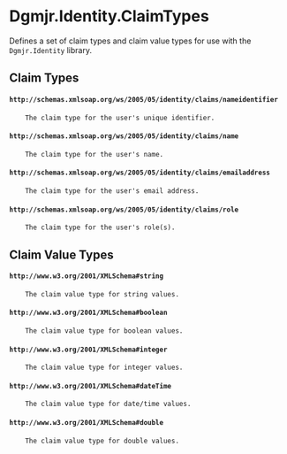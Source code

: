 # Dgmjr.Identity.ClaimTypes

Defines a set of claim types and claim value types for use with the `Dgmjr.Identity` library.

## Claim Types

#### `http://schemas.xmlsoap.org/ws/2005/05/identity/claims/nameidentifier`

        The claim type for the user's unique identifier.

#### `http://schemas.xmlsoap.org/ws/2005/05/identity/claims/name`

        The claim type for the user's name.

#### `http://schemas.xmlsoap.org/ws/2005/05/identity/claims/emailaddress`

        The claim type for the user's email address.

#### `http://schemas.xmlsoap.org/ws/2005/05/identity/claims/role`

        The claim type for the user's role(s).

## Claim Value Types

#### `http://www.w3.org/2001/XMLSchema#string`

        The claim value type for string values.

#### `http://www.w3.org/2001/XMLSchema#boolean`

        The claim value type for boolean values.

#### `http://www.w3.org/2001/XMLSchema#integer`

        The claim value type for integer values.

#### `http://www.w3.org/2001/XMLSchema#dateTime`

        The claim value type for date/time values.

#### `http://www.w3.org/2001/XMLSchema#double`

        The claim value type for double values.

